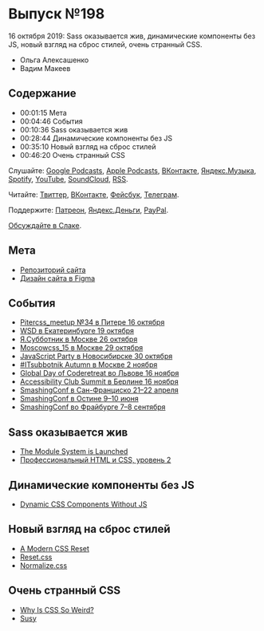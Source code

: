 # Выпуск №198

16 октября 2019: Sass оказывается жив, динамические компоненты без JS, новый взгляд на сброс стилей, очень странный CSS.

- Ольга Алексашенко
- Вадим Макеев

## Содержание

- 00:01:15 Мета
- 00:04:46 События
- 00:10:36 Sass оказывается жив
- 00:28:44 Динамические компоненты без JS
- 00:35:10 Новый взгляд на сброс стилей
- 00:46:20 Очень странный CSS

Слушайте: [Google Podcasts](https://podcasts.google.com/?feed=aHR0cHM6Ly93ZWItc3RhbmRhcmRzLnJ1L3BvZGNhc3QvZmVlZC8), [Apple Podcasts](https://podcasts.apple.com/podcast/id1080500016), [ВКонтакте](https://vk.com/podcasts-32017543), [Яндекс.Музыка](https://music.yandex.ru/album/6245956), [Spotify](https://open.spotify.com/show/3rzAcADjpBpXt73L0epTjV), [YouTube](https://www.youtube.com/playlist?list=PLMBnwIwFEFHcwuevhsNXkFTcadeX5R1Go), [SoundCloud](https://soundcloud.com/web-standards), [RSS](https://web-standards.ru/podcast/feed/).

Читайте: [Твиттер](https://twitter.com/webstandards_ru), [ВКонтакте](https://vk.com/webstandards_ru), [Фейсбук](https://www.facebook.com/webstandardsru), [Телеграм](https://t.me/webstandards_ru).

Поддержите: [Патреон](https://www.patreon.com/webstandards_ru), [Яндекс.Деньги](https://money.yandex.ru/to/41001119329753), [PayPal](https://www.paypal.me/pepelsbey).

[Обсуждайте в Слаке](http://slack.web-standards.ru/).

## Мета

- [Репозиторий сайта](https://github.com/web-standards-ru/nouvelle)
- [Дизайн сайта в Figma](https://www.figma.com/file/kHj7Cs5lJsKDgFZS0UjOij/milestone-1)

## События

- [Pitercss_meetup №34 в Питере 16 октября](https://medium.com/p/82a16701406e)
- [WSD в Екатеринбурге 19 октября](https://wsd.events/2019/10/19/)
- [Я.Субботник в Москве 26 октября](https://events.yandex.ru/events/yasubbotnik/26-oct-2019)
- [Moscowcss_15 в Москве 29 октября](https://moscowcss.timepad.ru/event/1081950/)
- [JavaScript Party в Новосибирске 30 октября](https://events.yandex.ru/events/js_party/30oct)
- [#ITsubbotnik Autumn в Москве 2 ноября](https://events.epam.com/events/itsubbotnik-msk-autumn-2019)
- [Global Day of Coderetreat во Львове 16 ноября](https://www.facebook.com/events/2526652817381073/)
- [Accessibility Club Summit в Берлине 16 ноября](https://accessibility-club.org/event/accessibility-club-summit-2019)
- [SmashingConf в Сан-Франциско 21–22 апреля](https://smashingconf.com/sf-2020/)
- [SmashingConf в Остине 9–10 июня](https://smashingconf.com/austin-2020/)
- [SmashingConf во Фрайбурге 7–8 сентября](https://smashingconf.com/freiburg-2020/)

## Sass оказывается жив

- [The Module System is Launched](http://sass.logdown.com/posts/7858341-the-module-system-is-launched)
- [Профессиональный HTML и CSS, уровень 2](https://htmlacademy.ru/intensive/adaptive)

## Динамические компоненты без JS

- [Dynamic CSS Components Without JS](https://every-layout.dev/blog/css-components/)

## Новый взгляд на сброс стилей

- [A Modern CSS Reset](https://hankchizljaw.com/wrote/a-modern-css-reset/)
- [Reset.css](https://meyerweb.com/eric/tools/css/reset/)
- [Normalize.css](https://necolas.github.io/normalize.css/)

## Очень странный CSS

- [Why Is CSS So Weird?](https://youtu.be/aHUtMbJw8iA)
- [Susy](https://www.oddbird.net/susy/)
